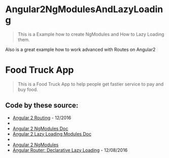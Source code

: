 # Angular2NgModulesAndLazyLoading

> This is a Example how to create NgModules and How to Lazy Loading them.

Also is a great example how to work advanced with Routes on Angular2

# Food Truck App

> This is a Food Truck App to help people get fastier service to pay and buy food.

## Code by these source:

* [Angular 2 Routing](https://school.scotch.io/routing-angular-2-applications) - 12/2016
* 
* [Angular 2 NgModules Doc](https://angular.io/docs/ts/latest/guide/ngmodule.html)
* [Angular 2 Lazy Loading Modules Doc](https://angular.io/docs/ts/latest/guide/ngmodule.html#!#lazy-load)
* 
* [Angular 2 NgModules](http://slides.com/leosvelperez/ng2-ngmodules#/) 
* [Angular Router: Declarative Lazy Loading](https://vsavkin.com/angular-router-declarative-lazy-loading-7071d1f203ee#.3z9thp79s) - 12/08/2016
